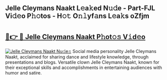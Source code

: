 ## Jelle Cleymans Naakt L𝚎a𝚔ed N𝚞𝚍e - Part-FJL Vi𝚍𝚎o P𝚑𝚘tos - H𝚘𝚝 O𝚗𝚕yf𝚊ns L𝚎a𝚔s oZfjm

# <h2><a href="http://kfeszr.oniu.top/?m=Jelle+Cleymans+Naakt">🔗👉 🔴 Jelle Cleymans Naakt P𝚑ot𝚘𝚜 V𝚒d𝚎o</a></h2>

[![Jelle Cleymans Naakt Nu𝚍e𝚜](https://i.imgur.com/0qMVB7G.gif)](http://kfeszr.oniu.top/?m=Jelle+Cleymans+Naakt)
Social media personality Jelle Cleymans Naakt, acclaimed for sharing dance and lifestyle knowledge, through presentations and blogs. Versatile clown Jelle Cleymans Naakt, known for their exceptional skills and accomplishments in entertaining audiences with humor and satire.  
